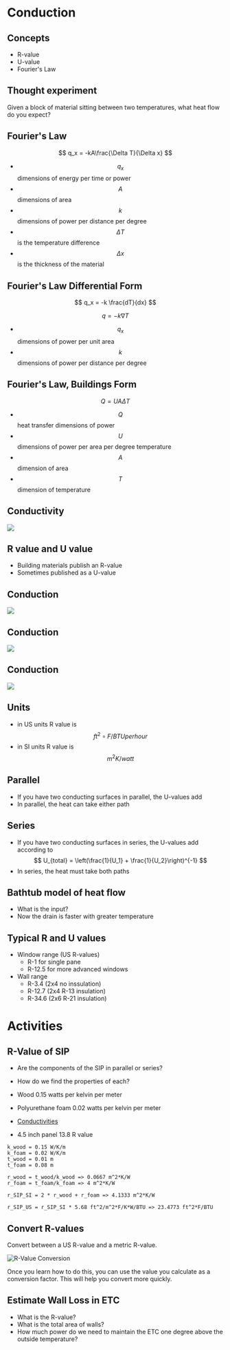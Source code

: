 # Conduction

## Concepts

- R-value
- U-value
- Fourier's Law

## Thought experiment

Given a block of material sitting between two temperatures, what heat
flow do you expect?

## Fourier's Law

$$ q_x = -kA\frac{\Delta T}{\Delta x} $$

- $$q_x$$ dimensions of energy per time or power
- $$A$$ dimensions of area
- $$k$$ dimensions of power per distance per degree
- $$\Delta T$$ is the temperature difference
- $$\Delta x$$ is the thickness of the material

## Fourier's Law Differential Form

$$ q_x = -k \frac{dT}{dx} $$

$$ q = -k \nabla T $$

- $$q_x$$ dimensions of power per unit area
- $$k$$ dimensions of power per distance per degree

## Fourier's Law, Buildings Form

$$ Q = U A \Delta T $$

- $$Q$$ heat transfer dimensions of power
- $$U$$ dimensions of power per area per degree temperature
- $$A$$ dimension of area
- $$T$$ dimension of temperature

## Conductivity
![](./figures/conductivity-incropera.png)

## R value and U value

- Building materials publish an R-value
- Sometimes published as a U-value


## Conduction
![](./figures/conduction-diagram-1.jpg)

## Conduction
![](./figures/conduction-diagram-2.png)

## Conduction
![](./figures/conduction-diagram-3.png)

## Units

- in US units R value is $$ft^2 \circ F / BTU per hour$$
- in SI units R value is $$m^2 K / watt $$

## Parallel

- If you have two conducting surfaces in parallel, the U-values add
- In parallel, the heat can take either path

## Series

- If you have two conducting surfaces in series, the U-values add
    according to
$$ U_{total} = \left(\frac{1}{U_1} + \frac{1}{U_2}\right)^{-1} $$
- In series, the heat must take both paths

## Bathtub model of heat flow

- What is the input?
- Now the drain is faster with greater temperature



## Typical R and U values

- Window range (US R-values)
    - R-1 for single pane
    - R-12.5 for more advanced windows
- Wall range
    - R-3.4 (2x4 no inssulation)
    - R-12.7 (2x4 R-13 insulation)
    - R-34.6 (2x6 R-21 insulation)



# Activities


## R-Value of SIP

- Are the components of the SIP in parallel or series?
- How do we find the properties of each?


- Wood 0.15 watts per kelvin per meter
- Polyurethane foam 0.02 watts per kelvin per meter
- [Conductivities](https://en.wikipedia.org/wiki/List_of_thermal_conductivities)
- 4.5 inch panel 13.8 R value


```
k_wood = 0.15 W/K/m
k_foam = 0.02 W/K/m
t_wood = 0.01 m
t_foam = 0.08 m

r_wood = t_wood/k_wood => 0.0667 m^2*K/W
r_foam = t_foam/k_foam => 4 m^2*K/W

r_SIP_SI = 2 * r_wood + r_foam => 4.1333 m^2*K/W

r_SIP_US = r_SIP_SI * 5.68 ft^2/m^2*F/K*W/BTU => 23.4773 ft^2*F/BTU
```

## Convert R-values

Convert between a US R-value and a metric R-value.

![R-Value Conversion](./figures/unit-conversion-r-value.png)

Once you learn how to do this, you can use the value you calculate as a
conversion factor.  This will help you convert more quickly.



## Estimate Wall Loss in ETC

- What is the R-value?
- What is the total area of walls?
- How much power do we need to maintain the ETC one degree above the
    outside temperature?

